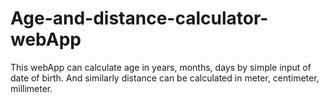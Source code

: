 # Age-and-distance-calculator-webApp
This webApp can calculate age in years, months, days by simple input of date of birth. And similarly distance can be calculated in meter, centimeter, millimeter.
